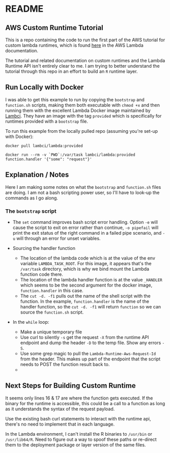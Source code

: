 # README

## AWS Custom Runtime Tutorial

This is a repo containing the code to run the first part of the AWS tutorial for custom lambda runtimes, which is found [here](https://docs.aws.amazon.com/lambda/latest/dg/runtimes-walkthrough.html) in the AWS Lambda documentation.

The tutorial and related documentation on custom runtimes and the Lambda Runtime API isn't entirely clear to me. I am trying to better understand the tutorial through this repo in an effort to build an `R` runtime layer.

## Run Locally with Docker

I was able to get this example to run by copying the `bootstrap` and `function.sh` scripts, making them both executable with `chmod +x` and then running them with the excellent Lambda Docker image maintained by [Lambci](https://hub.docker.com/r/lambci/lambda/). They have an image with the tag `provided` which is specifically for runtimes provided with a `bootstrap` file.

To run this example from the locally pulled repo (assuming you're set-up with Docker):
```
docker pull lambci/lambda:provided

docker run --rm -v `PWD`:/var/task lambci/lambda:provided function.handler '{"some": "request"}'
```

## Explanation / Notes

Here I am making some notes on what the `bootstrap` and `function.sh` files are doing. I am not a bash scripting power user, so I'll have to look-up the commands as I go along.

### The `bootstrap` script

* The `set` command improves bash script error handling. Option `-e` will cause the script to exit on error rather than continue, `-o pipefail` will print the exit status of the right command in a failed pipe scenario, and `-u` will through an error for unset variables.

* Sourcing the handler function
  + The location of the lambda code which is at the value of the env variable `LAMBDA_TASK_ROOT`. For this image, it appears that's the `/var/task` directory, which is why we bind mount the Lambda function code there.
  + The location of the lambda handler function is at the value `_HANDLER` which seems to be the second argument for the docker image, `function.handler` in this case.
  + The `cut -d. -f1` pulls out the name of the shell script with the function. In the example, `function.handler` is the name of the handler function, so the `cut -d. -f1` will return `function` so we can source the `function.sh` script.

* In the `while` loop:
  + Make a unique temporary file
  + Use curl to silently `-s` get the request `-X` from the runtime API endpoint and dump the header `-D` to the temp file. Show any errors `-S`.
  + Use some grep magic to pull the `Lambda-Runtime-Aws-Request-Id` from the header. This makes up part of the endpoint that the script needs to POST the function result back to.
  +

## Next Steps for Building Custom Runtime

It seems only lines 16 & 17 are where the function gets executed. If the binary for the runtime is accessible, this could be a call to a function as long as it understands the syntax of the request payload.

Use the existing bash curl statements to interact with the runtime api, there's no need to implement that in each language.

In the Lambda environment, I can't install the R binaries to `/usr/bin` or `/usr/lib64/R`. Need to figure out a way to spoof these paths or re-direct them to the deployment package or layer version of the same files. 
